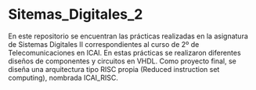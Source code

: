 # Sitemas_Digitales_2
En este repositorio se encuentran las prácticas realizadas en la asignatura de Sistemas Digitales II correspondientes al curso de 2º de Telecomunicaciones en ICAI. En estas prácticas se realizaron diferentes diseños de componentes y circuitos en VHDL. Como proyecto final, se diseña una arquitectura tipo RISC propia (Reduced instruction set computing), nombrada ICAI_RISC.
